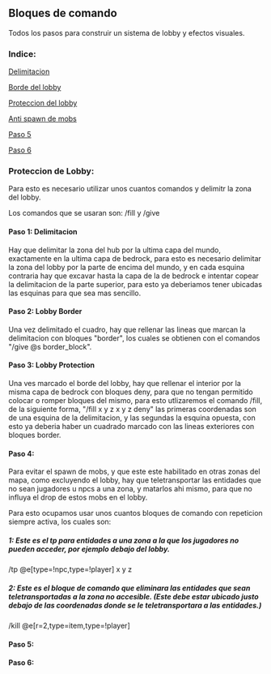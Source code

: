 ## Bloques de comando

Todos los pasos para construir un sistema de lobby y efectos visuales.

### Indice:

[Delimitacion](https://github.com/JustTinajero/PokeMapSteps/blob/main/commandblocks.md#paso-1 "Atajo al paso 1")

[Borde del lobby](https://github.com/JustTinajero/PokeMapSteps/blob/main/commandblocks.md#paso-2 "Atajo al paso 2")

[Proteccion del lobby](https://github.com/JustTinajero/PokeMapSteps/blob/main/commandblocks.md#paso-3 "Atajo al paso 3")

[Anti spawn de mobs](https://github.com/JustTinajero/PokeMapSteps/blob/main/commandblocks.md#paso-4 "Atajo al paso 4")

[Paso 5](https://github.com/JustTinajero/PokeMapSteps/blob/main/commandblocks.md#paso-5 "Atajo al paso 5")

[Paso 6](https://github.com/JustTinajero/PokeMapSteps/blob/main/commandblocks.md#paso-6 "Atajo al paso 6")

### Proteccion de Lobby:
Para esto es necesario utilizar unos cuantos comandos y delimitr la zona del lobby.

Los comandos que se usaran son: /fill y /give

#### Paso 1: Delimitacion

Hay que delimitar la zona del hub por la ultima capa del mundo, exactamente en la ultima capa de bedrock, para esto es necesario delimitar la zona del lobby por la parte de encima del mundo, y en cada esquina contraria hay que excavar hasta la capa de la de bedrock e intentar copear la delimitacion de la parte superior, para esto ya deberiamos tener ubicadas las esquinas para que sea mas sencillo.

#### Paso 2: Lobby Border

Una vez delimitado el cuadro, hay que rellenar las lineas que marcan la delimitacion con bloques "border", los cuales se obtienen con el comandos "/give @s border_block".

#### Paso 3: Lobby Protection

Una ves marcado el borde del lobby, hay que rellenar el interior por la misma capa de bedrock con bloques deny, para que no tengan permitido colocar o romper bloques del mismo, para esto utlizaremos el comando /fill, de la siguiente forma, "/fill x y z x y z deny" las primeras coordenadas son de una esquina de la delimitacion, y las segundas la esquina opuesta, con esto ya deberia haber un cuadrado marcado con las lineas exteriores con bloques border.

#### Paso 4:

Para evitar el spawn de mobs, y que este este habilitado en otras zonas del mapa, como excluyendo el lobby, hay que teletransportar las entidades que no sean jugadores u npcs a una zona, y matarlos ahi mismo, para que no influya el drop de estos mobs en el lobby.

Para esto ocupamos usar unos cuantos bloques de comando con repeticion siempre activa, los cuales son:

##### 1: Este es el tp para entidades a una zona a la que los jugadores no pueden acceder, por ejemplo debajo del lobby.

/tp @e[type=!npc,type=!player] x y z

##### 2: Este es el bloque de comando que eliminara las entidades que sean teletransportadas a la zona no accesible. (Este debe estar ubicado justo debajo de las coordenadas donde se le teletransportara a las entidades.)

/kill @e[r=2,type=item,type=!player]

#### Paso 5:

#### Paso 6:
